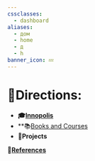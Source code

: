 ```yaml
---
cssclasses:
  - dashboard
aliases:
  - дом
  - home
  - д
  - h
banner_icon: 💤
---
```

# 🚪Directions:
- **🎓[Innopolis](Innopolis%20University.md)**
- **📚[Books and Courses](Books%20and%20Courses.md)
- **🚀Projects**

**📙[References](References.md)**

